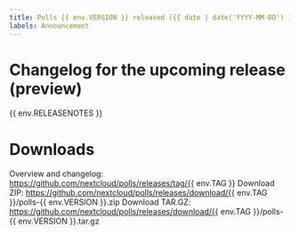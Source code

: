 ```yaml
---
title: Polls {{ env.VERSION }} released ({{ date | date('YYYY-MM-DD') }})
labels: Announcement
---
```

# Changelog for the upcoming release (preview)
{{ env.RELEASENOTES }}

# Downloads
Overview and changelog: https://github.com/nextcloud/polls/releases/tag/{{ env.TAG }}
Download ZIP: https://github.com/nextcloud/polls/releases/download/{{ env.TAG }}/polls-{{ env.VERSION }}.zip
Download TAR.GZ: https://github.com/nextcloud/polls/releases/download/{{ env.TAG }}/polls-{{ env.VERSION }}.tar.gz
